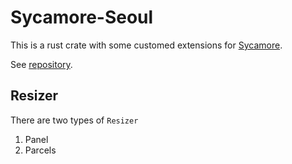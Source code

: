 # Sycamore-Seoul

This is a rust crate with some customed extensions for [Sycamore](https://github.com/sycamore-rs/sycamore).

See [repository](https://github.com/acheul/sycamore-seoul).


## Resizer

There are two types of `Resizer`

1. Panel
2. Parcels